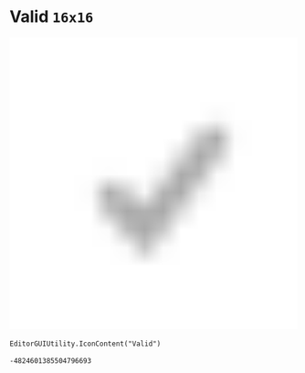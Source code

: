 # Valid `16x16`
<img src="/img/Valid.png" width=512 height=512>

``` CSharp
EditorGUIUtility.IconContent("Valid")
```
```
-4824601385504796693
```
